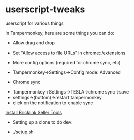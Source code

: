 userscript-tweaks
=================

userscript for various things


In Tampermonkey, here are some things you can do:

* Allow drag and drop
 + Set "Allow access to file URLs" in chrome::/extensions
* More config options (required for chrome sync, etc)
 + Tampermonkey->Settings->Config mode: Advanced
* Chrome sync
 + Tampermonkey->Settings->TESLA->chrome sync->save
 + settings->(bottom)->restart tampermonkey
 + click on the notification to enable sync
   
<a href="https://raw.github.com/ksuquix/userscript-tweaks/master/bricklink.tamper.js">Install Bricklink Seller Tools</a>

* Setting up a clone to do dev:
 + ./setup.sh
